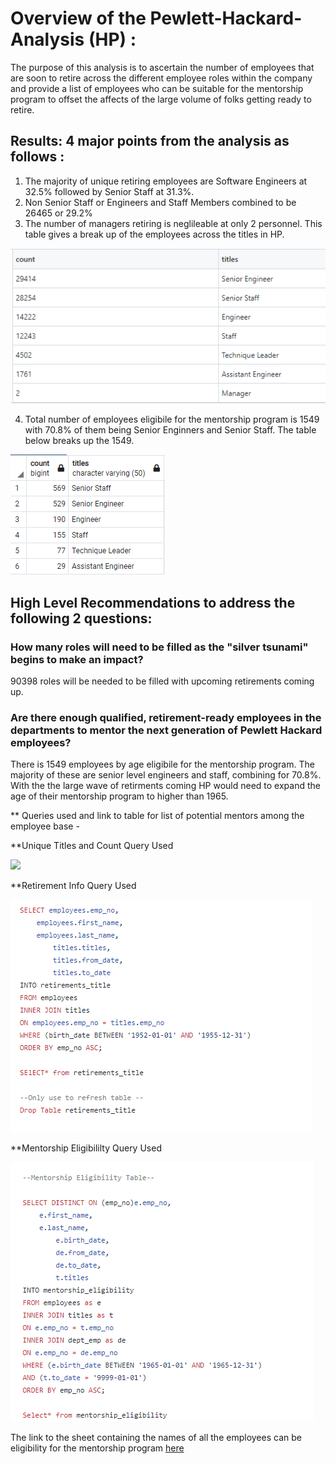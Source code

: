 # Overview of the Pewlett-Hackard-Analysis (HP) : 

The purpose of this analysis is to ascertain the number of employees that are soon to retire across the different employee roles within the company and provide a list of employees who can be suitable for the mentorship program to offset the affects of the large volume of folks getting ready to retire. 


## Results: 4 major points from the analysis as follows : 


1) The majority of unique retiring employees are Software Engineers at 32.5% followed by Senior Staff at 31.3%. 
2) Non Senior Staff or Engineers and Staff Members combined to be 26465 or 29.2%
3) The number of managers retiring is neglileable at only 2 personnel. This table gives a break up of the employees across the titles in HP. 

![](https://github.com/ishan9220/Pewlett-Hackard-Analysis/blob/main/Group%20By%20Emp%20Info.png)

4) Total number of employees eligibile for the mentorship program is 1549 with 70.8% of them being Senior Enginners and Senior Staff. The table below breaks up the 1549. 

![](https://github.com/ishan9220/Pewlett-Hackard-Analysis/blob/main/Mentorship_eligibilit%20by%20group.png)


## High Level Recommendations to address the following 2 questions: 

### How many roles will need to be filled as the "silver tsunami" begins to make an impact?

90398 roles will be needed to be filled with upcoming retirements coming up. 

### Are there enough qualified, retirement-ready employees in the departments to mentor the next generation of Pewlett Hackard employees?

There is 1549 employees by age eligibile for the mentorship program. The majority of these are senior level engineers and staff, combining for 70.8%. With the the large wave of retirments coming HP would need to expand the age of their mentorship program to higher than 1965. 

** Queries used and link to table for list of potential mentors among the employee base - 

**Unique Titles and Count Query Used

![](https://user-images.githubusercontent.com/92416151/146863445-1c9f93ec-59e8-489f-ba0b-efd15bd06cce.png)

**Retirement Info Query Used 

![](https://github.com/ishan9220/Pewlett-Hackard-Analysis/blob/main/Retirement%20Info%20Query.png)

**Mentorship Eligibililty Query Used 

![](https://github.com/ishan9220/Pewlett-Hackard-Analysis/blob/main/Mentorship_eligibility.png)


The link to the sheet containing the names of all the employees can be eligibility for the mentorship program [here](https://github.com/ishan9220/Pewlett-Hackard-Analysis/blob/main/Mentorship_eligibility.csv)



